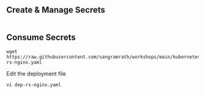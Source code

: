 

## Create & Manage Secrets
```

```


## Consume Secrets
```
wget https://raw.githubusercontent.com/sangramrath/workshops/main/kubernetes/100/dep-rs-nginx.yaml
```
Edit the deployment file
```
vi dep-rs-nginx.yaml
```
